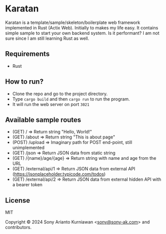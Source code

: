 # Karatan

Karatan is a template/sample/skeleton/boilerplate web framework implemented in Rust (Actix Web). Initially to makes my life easy. It contains simple sample to start your own backend system. Is it performant? I am not sure since I am still learning Rust as well.

## Requirements

- Rust

## How to run?

- Clone the repo and go to the project directory.
- Type `cargo build` and then `cargo run` to run the program.
- It  will run the web server on port `3021`

## Available sample routes

- (GET) / => Return string "Hello, World!"
- (GET) /about => Return string "This is about page"
- (POST) /upload => Imaginary path for POST end-point, still unimplemented
- (GET) /json => Return JSON data from static string
- (GET) /{name}/age/{age} => Return string with name and age from the URL
- (GET) /external/api/1 => Return JSON data from external API (https://jsonplaceholder.typicode.com/todos)
- (GET) /external/api/2 => Return JSON data from external hidden API with a bearer token

## License

MIT

Copyright &copy; 2024 Sony Arianto Kurniawan <<sony@sony-ak.com>> and contributors.
